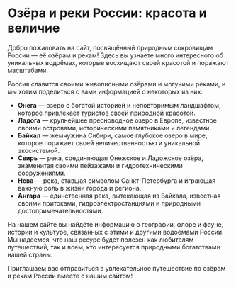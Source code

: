 # Озёра и реки России: красота и величие

Добро пожаловать на сайт, посвящённый природным сокровищам России — её озёрам и рекам! Здесь вы узнаете много интересного об уникальных водоёмах, которые восхищают своей красотой и поражают масштабами.

Россия славится своими живописными озёрами и могучими реками, и мы хотим поделиться с вами информацией о некоторых из них:

- **Онега** — озеро с богатой историей и неповторимым ландшафтом, которое привлекает туристов своей природной красотой.
- **Ладога** — крупнейшее пресноводное озеро в Европе, известное своими островами, историческими памятниками и легендами.
- **Байкал** — жемчужина Сибири, самое глубокое озеро в мире, которое поражает своей величественностью и уникальной экосистемой.
- **Свирь** — река, соединяющая Онежское и Ладожское озёра, знаменитая своими пейзажами и гидротехническими сооружениями.
- **Нева** — река, ставшая символом Санкт-Петербурга и играющая важную роль в жизни города и региона.
- **Ангара** — единственная река, вытекающая из Байкала, известная своими притоками, гидроэлектростанциями и природными достопримечательностями.

На нашем сайте вы найдёте информацию о географии, флоре и фауне, истории и культуре, связанных с этими и другими водоёмами России. Мы надеемся, что наш ресурс будет полезен как любителям путешествий, так и всем, кто интересуется природными богатствами нашей страны.

Приглашаем вас отправиться в увлекательное путешествие по озёрам и рекам России вместе с нашим сайтом!
